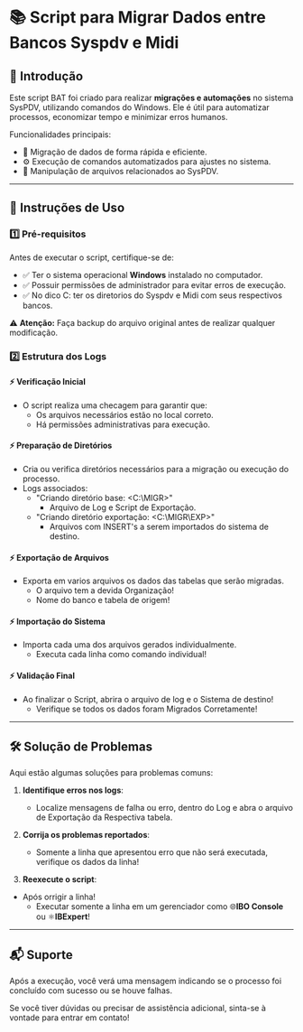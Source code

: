 # 📚 Script para Migrar Dados entre Bancos Syspdv e Midi

## 📜 Introdução

Este script BAT foi criado para realizar **migrações e automações** no sistema SysPDV, utilizando comandos do Windows. Ele é útil para automatizar processos, economizar tempo e minimizar erros humanos.

Funcionalidades principais:
- 🔄 Migração de dados de forma rápida e eficiente.
- ⚙️ Execução de comandos automatizados para ajustes no sistema.
- 📂 Manipulação de arquivos relacionados ao SysPDV.

---

## 🚀 Instruções de Uso

### 1️⃣ Pré-requisitos

Antes de executar o script, certifique-se de:

- ✅ Ter o sistema operacional **Windows** instalado no computador.
- ✅ Possuir permissões de administrador para evitar erros de execução.
- ✅ No dico C: ter os diretorios do Syspdv e Midi com seus respectivos bancos.

⚠️ **Atenção:** Faça backup do arquivo original antes de realizar qualquer modificação.

### 2️⃣ Estrutura dos Logs

#### ⚡ Verificação Inicial

- O script realiza uma checagem para garantir que:
  - Os arquivos necessários estão no local correto.
  - Há permissões administrativas para execução.

#### ⚡ Preparação de Diretórios

- Cria ou verifica diretórios necessários para a migração ou execução do processo.
- Logs associados:
  - "Criando diretório base: <C:\MIGR>"
    - Arquivo de Log e Script de Exportação.
  - "Criando diretório exportação: <C:\MIGR\EXP>"
    - Arquivos com INSERT's a serem importados do sistema de destino.

#### ⚡ Exportação de Arquivos

- Exporta em varios arquivos os dados das tabelas que serão migradas.
   - O arquivo tem a devida Organização!
   - Nome do banco e tabela de origem!

#### ⚡ Importação do Sistema

- Importa cada uma dos arquivos gerados individualmente.
   - Executa cada linha como comando individual!

#### ⚡ Validação Final

- Ao finalizar o Script, abrira o arquivo de log e o Sistema de destino!
   - Verifique se todos os dados foram Migrados Corretamente!

---

## 🛠️ Solução de Problemas

Aqui estão algumas soluções para problemas comuns:

1. **Identifique erros nos logs**:
   - Localize mensagens de falha ou erro, dentro do Log e abra o arquivo de Exportação da Respectiva tabela.

2. **Corrija os problemas reportados**:
   - Somente a linha que apresentou erro que não será executada, verifique os dados da linha!

3. **Reexecute o script**:
  - Após orrigir a linha!
    - Executar somente a linha em um gerenciador como 🌐**IBO Console** ou ⚛️**IBExpert**! 

---

## 📬 Suporte
Após a execução, você verá uma mensagem indicando se o processo foi concluído com sucesso ou se houve falhas. 

Se você tiver dúvidas ou precisar de assistência adicional, sinta-se à vontade para entrar em contato!
